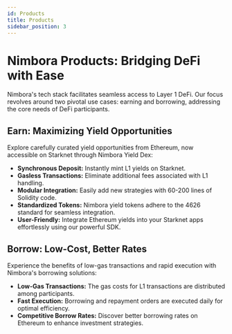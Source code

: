 ```yaml
---
id: Products
title: Products
sidebar_position: 3
---
```


# Nimbora Products: Bridging DeFi with Ease

Nimbora's tech stack facilitates seamless access to Layer 1 DeFi. Our focus revolves around two pivotal use cases: earning and borrowing, addressing the core needs of DeFi participants.

## Earn: Maximizing Yield Opportunities

Explore carefully curated yield opportunities from Ethereum, now accessible on Starknet through Nimbora Yield Dex:

- **Synchronous Deposit:** Instantly mint L1 yields on Starknet.
- **Gasless Transactions:** Eliminate additional fees associated with L1 handling.
- **Modular Integration:** Easily add new strategies with 60-200 lines of Solidity code.
- **Standardized Tokens:** Nimbora yield tokens adhere to the 4626 standard for seamless integration.
- **User-Friendly:** Integrate Ethereum yields into your Starknet apps effortlessly using our powerful SDK.

## Borrow: Low-Cost, Better Rates

Experience the benefits of low-gas transactions and rapid execution with Nimbora's borrowing solutions:

- **Low-Gas Transactions:** The gas costs for L1 transactions are distributed among participants.
- **Fast Execution:** Borrowing and repayment orders are executed daily for optimal efficiency.
- **Competitive Borrow Rates:** Discover better borrowing rates on Ethereum to enhance investment strategies.
